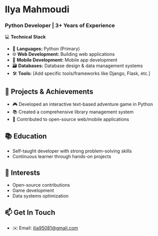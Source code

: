 # Ilya Mahmoudi  
### Python Developer | 3+ Years of Experience  

💻 **Technical Stack**  
- 🐍 **Languages:** Python (Primary)
- 🌐 **Web Development:** Building web applications
- 📱 **Mobile Development:** Mobile app development
- 🗃️ **Databases:** Database design & data management systems
- 🛠️ **Tools:** [Add specific tools/frameworks like Django, Flask, etc.]

## 🚀 Projects & Achievements
- 🎮 Developed an interactive text-based adventure game in Python
- 📚 Created a comprehensive library management system
- 🔄 Contributed to open-source web/mobile applications

## 📚 Education
- Self-taught developer with strong problem-solving skills
- Continuous learner through hands-on projects

## 🌟 Interests
- Open-source contributions
- Game development
- Data systems optimization

## 📫 Get In Touch
- ✉️ Email: [ilia95081@gmail.com](mailto:ilia95081@gmail.com)
